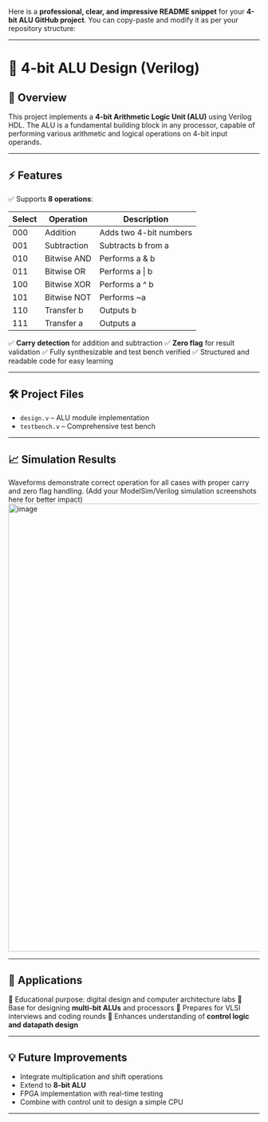 Here is a **professional, clear, and impressive README snippet** for your **4-bit ALU GitHub project**. You can copy-paste and modify it as per your repository structure:

---

# 🚀 4-bit ALU Design (Verilog)

## 📝 **Overview**

This project implements a **4-bit Arithmetic Logic Unit (ALU)** using Verilog HDL. The ALU is a fundamental building block in any processor, capable of performing various arithmetic and logical operations on 4-bit input operands.

---

## ⚡ **Features**

✅ Supports **8 operations**:

| Select | Operation   | Description            |
| ------ | ----------- | ---------------------- |
| 000    | Addition    | Adds two 4-bit numbers |
| 001    | Subtraction | Subtracts b from a     |
| 010    | Bitwise AND | Performs a & b         |
| 011    | Bitwise OR  | Performs a \| b        |
| 100    | Bitwise XOR | Performs a ^ b         |
| 101    | Bitwise NOT | Performs \~a           |
| 110    | Transfer b  | Outputs b              |
| 111    | Transfer a  | Outputs a              |

✅ **Carry detection** for addition and subtraction
✅ **Zero flag** for result validation
✅ Fully synthesizable and test bench verified
✅ Structured and readable code for easy learning

---

## 🛠️ **Project Files**

* `design.v` – ALU module implementation
* `testbench.v` – Comprehensive test bench

---

## 📈 **Simulation Results**

Waveforms demonstrate correct operation for all cases with proper carry and zero flag handling. (Add your ModelSim/Verilog simulation screenshots here for better impact)
<img width="1597" height="899" alt="image" src="https://github.com/user-attachments/assets/d21adddb-57d0-481f-998f-a75756542962" />

---

## 🎯 **Applications**

🔹 Educational purpose: digital design and computer architecture labs
🔹 Base for designing **multi-bit ALUs** and processors
🔹 Prepares for VLSI interviews and coding rounds
🔹 Enhances understanding of **control logic and datapath design**

---

## 💡 **Future Improvements**

* Integrate multiplication and shift operations
* Extend to **8-bit ALU**
* FPGA implementation with real-time testing
* Combine with control unit to design a simple CPU

---
